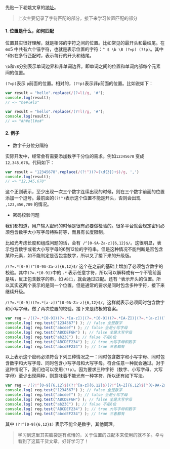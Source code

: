 先贴一下老姚文章的[地址](https://juejin.im/post/5965943ff265da6c30653879)。

> 上次主要记录了字符匹配的部分，接下来学习位置匹配的部分

#### 1. 位置是什么，如何匹配

位置其实很好理解，就是相邻的字符之间的位置。比如常见的最开头和最结尾。在 es5 中共有六个锚字符，也就是表示位置的字符：```^ $ \b \B (?=p) (?!p)```。其中```^```和```$```在多行匹配时，表示每行的开头和结尾。

```\b```和```\B```分别表示单词边界和非单词边界。即单词之间的位置和单词内部每个元素间的位置。

```(?=p)```表示 ```p```前面的位置。相对的，```(?!p)```表示非```p```前面的位置。比如说如下：
```javascript
var result = "hello".replace(/(?=l)/g, '#');
console.log(result); 
// => "he#l#lo"

var result = "hello".replace(/(?!l)/g, '#');
console.log(result); 
// => "#h#ell#o#"
```

#### 2. 例子

* 数字千分位分隔符

实际开发中，经常会有需要添加数字千分位的需求。例如```12345678``` 变成 ```12,345,678```。代码如下：

```javascript
var result = "12345678".replace(/(?!^)(?=(\d{3})+$)/g, ',')
console.log(result); 
// => "12,345,678"
```

这个正则表示，至少出现一次三个数字连续出现的时候，则在三个数字前面的位置添加一个逗号。最前面的```(?!^)```表示这个位置不能是开头，否则会出现 ```,123,456,789``` 的情况。

* 密码校验问题

我们都知道，用户输入密码的时候是很有必要做检验的。很多平台就会规定密码必须包含数字大小写字母特殊符等，而且有长度限制。

比如光考虑长度和组成问题的话，会有``` /^[0-9A-Za-z]{6,12}$/```。这很明显，表示包含数字或者大小写字母的6到12位的字符串。但是这种情况不能判断是否包含某种元素，如不能判定是否包含数字，所以又了接下来的升级版。

```/(?=.*[0-9])^[0-9A-Za-z]{6,12}$/``` 这个在之前的基础上增加了必须包含数字的校验。其中```(?=.*[0-9])```中的 ```.*``` 表示任意字符，所以可以解释成有一个不管前面是啥，反正包含数字的串，如 ```ABC1```，就会通过匹配。还有 ```^```表示开头的位置。所以其实这两个表示的是同一个位置。但是通常的要求是同时包含多种字符，接下来继续升级。

```/(?=.*[0-9])(?=.*[a-z])^[0-9A-Za-z]{6,12}$/```。这样就表示必须同时包含数字和小写字母。做了两次位置的校验。接下来是终极的答案。

```javascript
var reg = /((?=.*[0-9])(?=.*[a-z])|(?=.*[0-9])(?=.*[A-Z])|(?=.*[a-z])(?=.*[A-Z]))^[0-9A-Za-z]{6,12}$/;
console.log( reg.test("1234567") ); // false 全是数字
console.log( reg.test("abcdef") ); // false 全是小写字母
console.log( reg.test("ABCDEFGH") ); // false 全是大写字母
console.log( reg.test("ab23C") ); // false 不足6位
console.log( reg.test("ABCDEF234") ); // true 大写字母和数字
console.log( reg.test("abcdEF234") ); // true 三者都有
```
以上表示这个密码必须符合下列三种情况之一：同时包含数字和小写字母、同时包含数字和大写字母、同时包含小写字母和大写字母。符合任意一种就会通过。对于这种情况下，我们也可以使用```(?!p)```。因为要求三种字符（数字、小写字母、大写字母）至少出现两种，则意味着不能光有一种字符，所以还有如下写法。

```javascript
var reg = /(?!^[0-9]{6,12}$)(?!^[a-z]{6,12}$)(?!^[A-Z]{6,12}$)^[0-9A-Za-z]{6,12}$/;
console.log( reg.test("1234567") ); // false 全是数字
console.log( reg.test("abcdef") ); // false 全是小写字母
console.log( reg.test("ABCDEFGH") ); // false 全是大写字母
console.log( reg.test("ab23C") ); // false 不足6位
console.log( reg.test("ABCDEF234") ); // true 大写字母和数字
console.log( reg.test("abcdEF234") ); // true 三者都有
```

其中 ```(?!^[0-9]{6,12}$)``` 表示不能全是数字，其他同理。

> 学习到这里其实脑袋是有点懵的，关于位置的匹配本来使用的就不多。幸亏看到了这篇干货文章，好好学习了！
